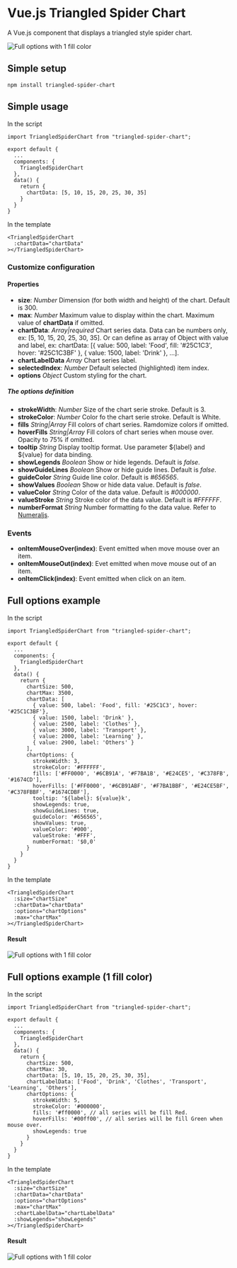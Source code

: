 # Vue.js Triangled Spider Chart
A Vue.js component that displays a triangled style spider chart.

![Full options with 1 fill color](./resources/full_options_1.png)

## Simple setup
```
npm install triangled-spider-chart
```

## Simple usage
In the script
```
import TriangledSpiderChart from "triangled-spider-chart";

export default {
  ...
  components: {
    TriangledSpiderChart
  },
  data() {
    return {
      chartData: [5, 10, 15, 20, 25, 30, 35]
    }
  }
}
```
In the template
```
<TriangledSpiderChart
  :chartData="chartData"
></TriangledSpiderChart>
```

### Customize configuration
#### Properties
- **size**: *Number* Dimension (for both width and height) of the chart. Default is 300.
- **max**: *Number* Maximum value to display within the chart. Maximum value of **chartData** if omitted.
- **chartData**: *Array|required* Chart series data. Data can be numbers only, ex: [5, 10, 15, 20, 25, 30, 35]. Or can define as array of Object with value and label, ex: chartData: [{ value: 500, label: 'Food', fill: '#25C1C3', hover: '#25C1C3BF' }, { value: 1500, label: 'Drink' }, ...].
- **chartLabelData** *Array* Chart series label.
- **selectedIndex**: *Number* Default selected (highlighted) item index.
- **options** *Object* Custom styling for the chart.

##### The options definition
- **strokeWidth**: *Number* Size of the chart serie stroke. Default is 3.
- **strokeColor**: *Number* Color fo the chart serie stroke. Default is White.
- **fills** *String|Array* Fill colors of chart series. Ramdomize colors if omitted.
- **hoverFills** *String|Array* Fill colors of chart series when mouse over. Opacity to 75% if omitted.
- **tooltip** *String* Display tooltip format. Use parameter ${label} and ${value} for data binding.
- **showLegends** *Boolean* Show or hide legends. Default is *false*.
- **showGuideLines** *Boolean* Show or hide guide lines. Default is *false*.
- **guideColor** *String* Guide line color. Default is *#656565*.
- **showValues** *Boolean* Show or hide data value. Default is *false*.
- **valueColor** *String* Color of the data value. Default is *#000000*.
- **valueStroke** *String* Stroke color of the data value. Default is *#FFFFFF*.
- **numberFormat** *String* Number formatting fo the data value. Refer to [Numeraljs](http://numeraljs.com/#format).

### Events
- **onItemMouseOver(index)**: Event emitted when move mouse over an item.
- **onItemMouseOut(index)**: Evet emitted when move mouse out of an item.
- **onItemClick(index)**: Event emitted when click on an item.

## Full options example
In the script
```
import TriangledSpiderChart from "triangled-spider-chart";

export default {
  ...
  components: {
    TriangledSpiderChart
  },
  data() {
    return {
      chartSize: 500,
      chartMax: 3500,
      chartData: [
        { value: 500, label: 'Food', fill: '#25C1C3', hover: '#25C1C3BF'},
        { value: 1500, label: 'Drink' },
        { value: 2500, label: 'Clothes' },
        { value: 3000, label: 'Transport' },
        { value: 2000, label: 'Learning' },
        { value: 2900, label: 'Others' }
      ],
      chartOptions: {
        strokeWidth: 3,
        strokeColor: '#FFFFFF',
        fills: ['#FF0000', '#6CB91A', '#F7BA1B', '#E24CE5', '#C378FB', '#1674CD'],
        hoverFills: ['#FF0000', '#6CB91ABF', '#F7BA1BBF', '#E24CE5BF', '#C378FBBF', '#1674CDBF'],
        tooltip: '${label}: ${value}k',
        showLegends: true,
        showGuideLines: true,
        guideColor: '#656565',
        showValues: true,
        valueColor: '#000',
        valueStroke: '#FFF',
        numberFormat: '$0,0'
      }
    }
  }
}
```
In the template
```
<TriangledSpiderChart
  :size="chartSize"
  :chartData="chartData"
  :options="chartOptions"
  :max="chartMax"
></TriangledSpiderChart>
```

#### Result
![Full options with 1 fill color](./resources/full_options_1.png)

## Full options example (1 fill color)
In the script
```
import TriangledSpiderChart from "triangled-spider-chart";

export default {
  ...
  components: {
    TriangledSpiderChart
  },
  data() {
    return {
      chartSize: 500,
      chartMax: 30,
      chartData: [5, 10, 15, 20, 25, 30, 35],
      chartLabelData: ['Food', 'Drink', 'Clothes', 'Transport', 'Learning', 'Others'],
      chartOptions: {
        strokeWidth: 5,
        strokeColor: '#000000',
        fills: '#ff0000', // all series will be fill Red.
        hoverFills: '#00ff00', // all series will be fill Green when mouse over.
        showLegends: true
      }
    }
  }
}
```
In the template
```
<TriangledSpiderChart
  :size="chartSize"
  :chartData="chartData"
  :options="chartOptions"
  :max="chartMax"
  :chartLabelData="chartLabelData"
  :showLegends="showLegends"
></TriangledSpiderChart>
```

#### Result
![Full options with 1 fill color](./resources/full_options_1_a.png)
